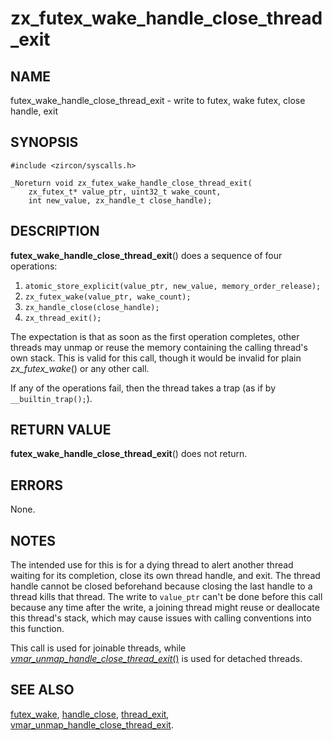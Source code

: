 # zx_futex_wake_handle_close_thread_exit

## NAME

futex_wake_handle_close_thread_exit - write to futex, wake futex, close handle, exit

## SYNOPSIS

```
#include <zircon/syscalls.h>

_Noreturn void zx_futex_wake_handle_close_thread_exit(
    zx_futex_t* value_ptr, uint32_t wake_count,
    int new_value, zx_handle_t close_handle);
```

## DESCRIPTION

**futex_wake_handle_close_thread_exit**() does a sequence of four operations:
1. `atomic_store_explicit(value_ptr, new_value, memory_order_release);`
2. `zx_futex_wake(value_ptr, wake_count);`
3. `zx_handle_close(close_handle);`
4. `zx_thread_exit();`

The expectation is that as soon as the first operation completes,
other threads may unmap or reuse the memory containing the calling
thread's own stack.  This is valid for this call, though it would be
invalid for plain *zx_futex_wake*() or any other call.

If any of the operations fail, then the thread takes a trap (as if by `__builtin_trap();`).

## RETURN VALUE

**futex_wake_handle_close_thread_exit**() does not return.

## ERRORS

None.

## NOTES

The intended use for this is for a dying thread to alert another thread
waiting for its completion, close its own thread handle, and exit.
The thread handle cannot be closed beforehand because closing the last
handle to a thread kills that thread.  The write to `value_ptr` can't be
done before this call because any time after the write, a joining thread might
reuse or deallocate this thread's stack, which may cause issues with calling
conventions into this function.

This call is used for joinable threads, while
[*vmar_unmap_handle_close_thread_exit*()](vmar_unmap_handle_close_thread_exit.md)
is used for detached threads.

## SEE ALSO

[futex_wake](futex_wake.md),
[handle_close](handle_close.md),
[thread_exit](thread_exit.md),
[vmar_unmap_handle_close_thread_exit](vmar_unmap_handle_close_thread_exit.md).
